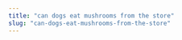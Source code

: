 ```yaml
---
title: "can dogs eat mushrooms from the store"
slug: "can-dogs-eat-mushrooms-from-the-store"
---
```


